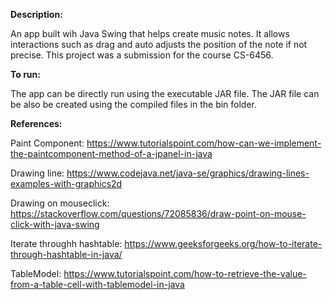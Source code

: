 **Description:**

An app built wih Java Swing that helps create music notes. It allows interactions such as drag and auto adjusts the position of the note if not precise. This project was a submission for the course CS-6456.

**To run:**

The app can be directly run using the executable JAR file. The JAR file can be also be created using the compiled files in the bin folder.

**References:**

Paint Component:
https://www.tutorialspoint.com/how-can-we-implement-the-paintcomponent-method-of-a-jpanel-in-java

Drawing line:
https://www.codejava.net/java-se/graphics/drawing-lines-examples-with-graphics2d

Drawing on mouseclick:
https://stackoverflow.com/questions/72085836/draw-point-on-mouse-click-with-java-swing

Iterate throughh hashtable:
https://www.geeksforgeeks.org/how-to-iterate-through-hashtable-in-java/

TableModel:
https://www.tutorialspoint.com/how-to-retrieve-the-value-from-a-table-cell-with-tablemodel-in-java
